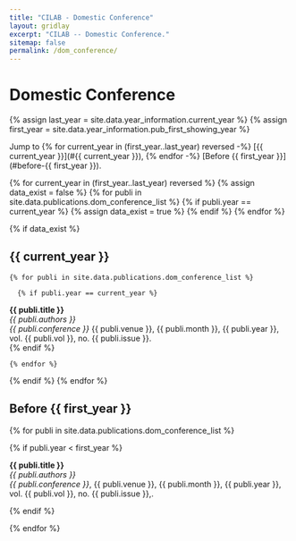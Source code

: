 ```yaml
---
title: "CILAB - Domestic Conference"
layout: gridlay
excerpt: "CILAB -- Domestic Conference."
sitemap: false
permalink: /dom_conference/
---
```


# Domestic Conference

{% assign last_year = site.data.year_information.current_year %}
{% assign first_year = site.data.year_information.pub_first_showing_year %}

Jump to
{% for current_year in (first_year..last_year) reversed -%}
[{{ current_year }}](#{{ current_year }}),
{% endfor -%}
[Before {{ first_year }}](#before-{{ first_year }}).<br />

{% for current_year in (first_year..last_year) reversed %}
  {% assign data_exist = false %}
  {% for publi in site.data.publications.dom_conference_list %}
    {% if publi.year == current_year %}
      {% assign data_exist = true %}
    {% endif %}
  {% endfor %}

  {% if data_exist %}
## {{ current_year }}
    {% for publi in site.data.publications.dom_conference_list %}

      {% if publi.year == current_year %}
<strong>{{ publi.title }}</strong> <br />
<em>{{ publi.authors }}</em> <br />
<em>{{ publi.conference }}</em> {{ publi.venue }}, {{ publi.month }}, {{ publi.year }}, vol. {{ publi.vol }}, no. {{ publi.issue }}.<br />
      {% endif %}

    {% endfor %}
  {% endif %}
{% endfor %}

## Before {{ first_year }}
{% for publi in site.data.publications.dom_conference_list %}

  {% if publi.year < first_year %}

  <strong>{{ publi.title }}</strong> <br />
  <em>{{ publi.authors }}</em> <br />
  <em>{{ publi.conference }}</em>, {{ publi.venue }}, {{ publi.month }}, {{ publi.year }}, vol. {{ publi.vol }}, no. {{ publi.issue }},.<br />

  {% endif %}

{% endfor %}